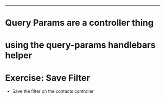 ---
# Query Params are a controller thing
# using the query-params handlebars helper

# Exercise: Save Filter
- Save the filter on the contacts controller

